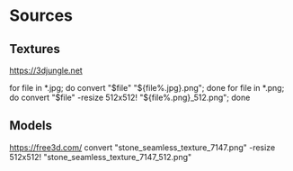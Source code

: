 # Sources

## Textures

https://3djungle.net

for file in *.jpg; do convert "$file" "${file%.jpg}.png"; done
for file in *.png; do convert "$file" -resize 512x512! "${file%.png}_512.png"; done

## Models

https://free3d.com/
convert "stone_seamless_texture_7147.png" -resize 512x512! "stone_seamless_texture_7147_512.png"